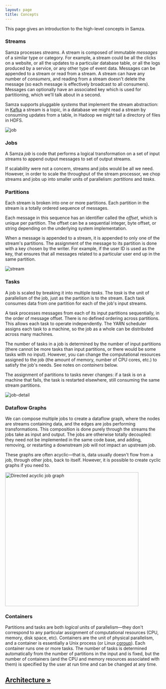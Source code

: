 ```yaml
---
layout: page
title: Concepts
---
```


This page gives an introduction to the high-level concepts in Samza.

### Streams

Samza processes *streams*. A stream is composed of immutable *messages* of a similar type or category. For example, a stream could be all the clicks on a website, or all the updates to a particular database table, or all the logs produced by a service, or any other type of event data. Messages can be appended to a stream or read from a stream. A stream can have any number of *consumers*, and reading from a stream doesn't delete the message (so each message is effectively broadcast to all consumers). Messages can optionally have an associated key which is used for partitioning, which we'll talk about in a second.

Samza supports pluggable *systems* that implement the stream abstraction: in [Kafka](https://kafka.apache.org/) a stream is a topic, in a database we might read a stream by consuming updates from a table, in Hadoop we might tail a directory of files in HDFS.

![job](/img/0.7.0/learn/documentation/introduction/job.png)

### Jobs

A Samza *job* is code that performs a logical transformation on a set of input streams to append output messages to set of output streams.

If scalability were not a concern, streams and jobs would be all we need. However, in order to scale the throughput of the stream processor, we chop streams and jobs up into smaller units of parallelism: *partitions* and *tasks*.

### Partitions

Each stream is broken into one or more partitions. Each partition in the stream is a totally ordered sequence of messages.

Each message in this sequence has an identifier called the *offset*, which is unique per partition. The offset can be a sequential integer, byte offset, or string depending on the underlying system implementation.

When a message is appended to a stream, it is appended to only one of the stream's partitions. The assignment of the message to its partition is done with a key chosen by the writer. For example, if the user ID is used as the key, that ensures that all messages related to a particular user end up in the same partition.

![stream](/img/0.7.0/learn/documentation/introduction/stream.png)

### Tasks

A job is scaled by breaking it into multiple *tasks*. The *task* is the unit of parallelism of the job, just as the partition is to the stream. Each task consumes data from one partition for each of the job's input streams.

A task processes messages from each of its input partitions sequentially, in the order of message offset. There is no defined ordering across partitions. This allows each task to operate independently. The YARN scheduler assigns each task to a machine, so the job as a whole can be distributed across many machines.

The number of tasks in a job is determined by the number of input partitions (there cannot be more tasks than input partitions, or there would be some tasks with no input). However, you can change the computational resources assigned to the job (the amount of memory, number of CPU cores, etc.) to satisfy the job's needs. See notes on *containers* below.

The assignment of partitions to tasks never changes: if a task is on a machine that fails, the task is restarted elsewhere, still consuming the same stream partitions.

![job-detail](/img/0.7.0/learn/documentation/introduction/job_detail.png)

### Dataflow Graphs

We can compose multiple jobs to create a dataflow graph, where the nodes are streams containing data, and the edges are jobs performing transformations. This composition is done purely through the streams the jobs take as input and output. The jobs are otherwise totally decoupled: they need not be implemented in the same code base, and adding, removing, or restarting a downstream job will not impact an upstream job.

These graphs are often acyclic&mdash;that is, data usually doesn't flow from a job, through other jobs, back to itself. However, it is possible to create cyclic graphs if you need to.

<img src="/img/0.7.0/learn/documentation/introduction/dag.png" width="430" alt="Directed acyclic job graph">

### Containers

Partitions and tasks are both *logical* units of parallelism&mdash;they don't correspond to any particular assignment of computational resources (CPU, memory, disk space, etc). Containers are the unit of physical parallelism, and a container is essentially a Unix process (or Linux [cgroup](http://en.wikipedia.org/wiki/Cgroups)). Each container runs one or more tasks. The number of tasks is determined automatically from the number of partitions in the input and is fixed, but the number of containers (and the CPU and memory resources associated with them) is specified by the user at run time and can be changed at any time.

## [Architecture &raquo;](architecture.html)
